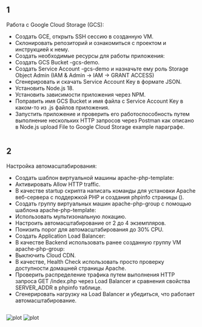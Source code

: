 ## 1

Работа с Google Cloud Storage (GCS):
- Создать GCE, открыть SSH сессию в созданную VM.
- Cклонировать репозиторий и ознакомиться с проектом и инструкцией к нему.
- Создать необходимые ресурсы для работы приложения:
- Создать GCS Bucket <LASTNAME>-gcs-demo.
- Создать Service Account <LASTNAME>-gcs-demo и назначьте ему роль Storage Object Admin (IAM & Admin -> IAM -> GRANT ACCESS)
- Сгенерировать и скачать Service Account Key в формате JSON.
- Установить Node.js 18.
- Установить зависимости приложения через NPM.
- Поправить имя GCS Bucket и имя файла с Service Account Key в каком-то из .js файлов приложения.
- Запустить приложение и проверить его работоспособность путем выполнение нескольких HTTP запросов через Postman как описано в Node.js upload File to Google Cloud Storage example параграфе.

```

```


## 2

Настройка автомасштабирования:
- Создать шаблон виртуальной машины apache-php-template:
- Активировать Allow HTTP traffic.
- В качестве startup скрипта написать команды для установки Apache веб-сервера с поддержкой PHP и создания phpinfo страницы (<?php phpinfo(); ?>).
- Создать группу виртуальных машин apache-php-group с помощью шаблона apache-php-template:
- Использовать мультизональную локацию.
- Настроить автомасштабирование от 2 до 4 экземпляров.
- Понизить порог для автомасштабирования до 30% CPU.
- Создать Application Load Balancer:
- В качестве Backend использовать ранее созданную группу VM apache-php-group:
- Выключить Cloud CDN.
- В качестве, Health Check использовать просто проверку доступности домашней страницы Apache.
- Проверить распределение трафика путем выполнения HTTP запроса GET /index.php через Load Balancer и сравнения свойства SERVER_ADDR в phpinfo таблице.
- Сгенерировать нагрузку на Load Balancer и убедиться, что работает автомасштабирование.

```

```
![plot](./pics/)
![plot](./pics/)
